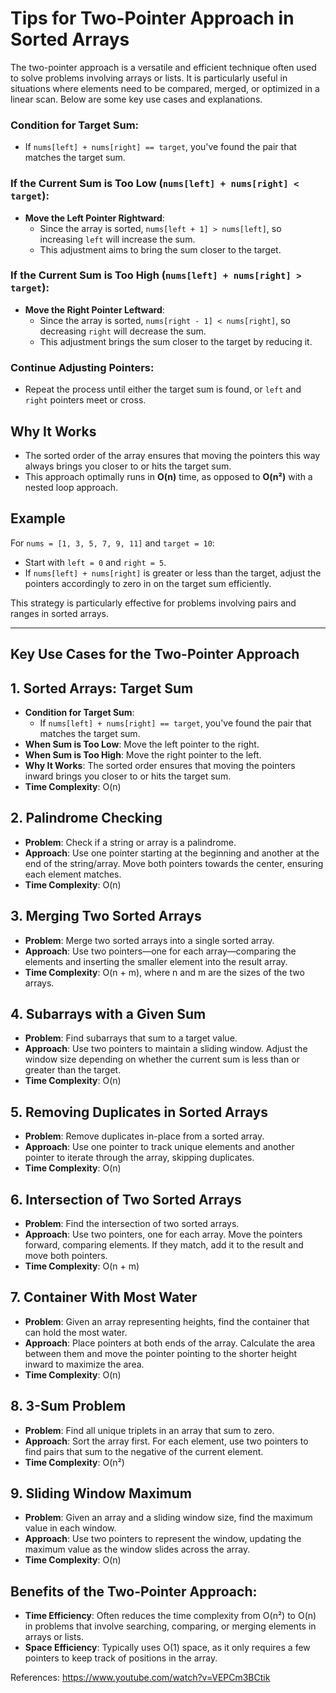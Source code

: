 # Tips for Two-Pointer Approach in Sorted Arrays

The two-pointer approach is a versatile and efficient technique often used to solve problems involving arrays or lists. It is particularly useful in situations where elements need to be compared, merged, or optimized in a linear scan. Below are some key use cases and explanations.

### Condition for Target Sum:
- If `nums[left] + nums[right] == target`, you've found the pair that matches the target sum.

### If the Current Sum is Too Low (`nums[left] + nums[right] < target`):
- **Move the Left Pointer Rightward**:
  - Since the array is sorted, `nums[left + 1] > nums[left]`, so increasing `left` will increase the sum.
  - This adjustment aims to bring the sum closer to the target.

### If the Current Sum is Too High (`nums[left] + nums[right] > target`):
- **Move the Right Pointer Leftward**:
  - Since the array is sorted, `nums[right - 1] < nums[right]`, so decreasing `right` will decrease the sum.
  - This adjustment brings the sum closer to the target by reducing it.

### Continue Adjusting Pointers:
- Repeat the process until either the target sum is found, or `left` and `right` pointers meet or cross.

## Why It Works
- The sorted order of the array ensures that moving the pointers this way always brings you closer to or hits the target sum.
- This approach optimally runs in **O(n)** time, as opposed to **O(n²)** with a nested loop approach.

## Example
For `nums = [1, 3, 5, 7, 9, 11]` and `target = 10`:
   - Start with `left = 0` and `right = 5`.
   - If `nums[left] + nums[right]` is greater or less than the target, adjust the pointers accordingly to zero in on the target sum efficiently.

This strategy is particularly effective for problems involving pairs and ranges in sorted arrays.

---
## Key Use Cases for the Two-Pointer Approach

## 1. **Sorted Arrays: Target Sum**
- **Condition for Target Sum**: 
  - If `nums[left] + nums[right] == target`, you've found the pair that matches the target sum.
- **When Sum is Too Low**: Move the left pointer to the right.
- **When Sum is Too High**: Move the right pointer to the left.
- **Why It Works**: The sorted order ensures that moving the pointers inward brings you closer to or hits the target sum.
- **Time Complexity**: O(n)

## 2. **Palindrome Checking**
- **Problem**: Check if a string or array is a palindrome.
- **Approach**: Use one pointer starting at the beginning and another at the end of the string/array. Move both pointers towards the center, ensuring each element matches.
- **Time Complexity**: O(n)

## 3. **Merging Two Sorted Arrays**
- **Problem**: Merge two sorted arrays into a single sorted array.
- **Approach**: Use two pointers—one for each array—comparing the elements and inserting the smaller element into the result array.
- **Time Complexity**: O(n + m), where n and m are the sizes of the two arrays.

## 4. **Subarrays with a Given Sum**
- **Problem**: Find subarrays that sum to a target value.
- **Approach**: Use two pointers to maintain a sliding window. Adjust the window size depending on whether the current sum is less than or greater than the target.
- **Time Complexity**: O(n)

## 5. **Removing Duplicates in Sorted Arrays**
- **Problem**: Remove duplicates in-place from a sorted array.
- **Approach**: Use one pointer to track unique elements and another pointer to iterate through the array, skipping duplicates.
- **Time Complexity**: O(n)

## 6. **Intersection of Two Sorted Arrays**
- **Problem**: Find the intersection of two sorted arrays.
- **Approach**: Use two pointers, one for each array. Move the pointers forward, comparing elements. If they match, add it to the result and move both pointers.
- **Time Complexity**: O(n + m)

## 7. **Container With Most Water**
- **Problem**: Given an array representing heights, find the container that can hold the most water.
- **Approach**: Place pointers at both ends of the array. Calculate the area between them and move the pointer pointing to the shorter height inward to maximize the area.
- **Time Complexity**: O(n)

## 8. **3-Sum Problem**
- **Problem**: Find all unique triplets in an array that sum to zero.
- **Approach**: Sort the array first. For each element, use two pointers to find pairs that sum to the negative of the current element.
- **Time Complexity**: O(n²)

## 9. **Sliding Window Maximum**
- **Problem**: Given an array and a sliding window size, find the maximum value in each window.
- **Approach**: Use two pointers to represent the window, updating the maximum value as the window slides across the array.
- **Time Complexity**: O(n)

## Benefits of the Two-Pointer Approach:
- **Time Efficiency**: Often reduces the time complexity from O(n²) to O(n) in problems that involve searching, comparing, or merging elements in arrays or lists.
- **Space Efficiency**: Typically uses O(1) space, as it only requires a few pointers to keep track of positions in the array.

References: https://www.youtube.com/watch?v=VEPCm3BCtik 
